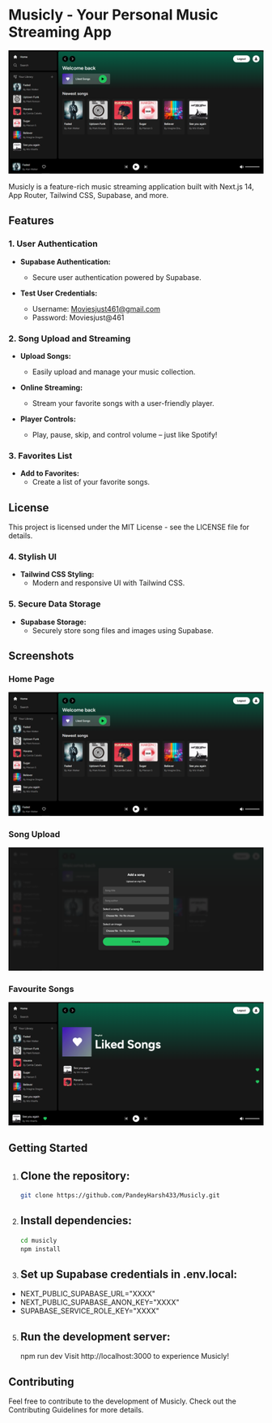 # Musicly - Your Personal Music Streaming App

![Musicly Preview](https://raw.githubusercontent.com/PandeyHarsh433/images/master/Screenshot%20(190).png)

Musicly is a feature-rich music streaming application built with Next.js 14, App Router, Tailwind CSS, Supabase, and more.

## Features

### 1. User Authentication

- **Supabase Authentication:**
  - Secure user authentication powered by Supabase.

- **Test User Credentials:**
  - Username: Moviesjust461@gmail.com
  - Password: Moviesjust@461

### 2. Song Upload and Streaming

- **Upload Songs:**
  - Easily upload and manage your music collection.

- **Online Streaming:**
  - Stream your favorite songs with a user-friendly player.

- **Player Controls:**
  - Play, pause, skip, and control volume – just like Spotify!

### 3. Favorites List

- **Add to Favorites:**
  - Create a list of your favorite songs.

## License
This project is licensed under the MIT License - see the LICENSE file for details.

### 4. Stylish UI

- **Tailwind CSS Styling:**
  - Modern and responsive UI with Tailwind CSS.

### 5. Secure Data Storage

- **Supabase Storage:**
  - Securely store song files and images using Supabase.

## Screenshots

### Home Page
![Home Page](https://raw.githubusercontent.com/PandeyHarsh433/images/master/Screenshot%20(190).png)

### Song Upload
![Song Upload](https://github.com/PandeyHarsh433/images/blob/master/image.png?raw=true)

### Favourite Songs
![Liked Songs](https://raw.githubusercontent.com/PandeyHarsh433/images/master/Screenshot%20(191).png)

## Getting Started

1. ## Clone the repository:
   ```bash
   git clone https://github.com/PandeyHarsh433/Musicly.git

2. ## Install dependencies:
    ```bash
   cd musicly
   npm install

4. ## Set up Supabase credentials in .env.local:
  - NEXT_PUBLIC_SUPABASE_URL="XXXX"
  - NEXT_PUBLIC_SUPABASE_ANON_KEY="XXXX"
  - SUPABASE_SERVICE_ROLE_KEY="XXXX"

5. ## Run the development server:
   npm run dev
   Visit http://localhost:3000 to experience Musicly!

## Contributing
   Feel free to contribute to the development of Musicly. Check out the Contributing Guidelines for more details.
